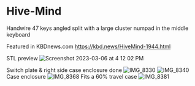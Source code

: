 # Hive-Mind
Handwire 47 keys angled split with a large cluster numpad in the middle keyboard

Featured in KBDnews.com https://kbd.news/HiveMind-1944.html

STL preview
![Screenshot 2023-03-06 at 4 12 02 PM](https://user-images.githubusercontent.com/118025702/224139596-838eccb0-950e-4fd8-b52b-aaa2e7f21c73.png)

Switch plate & right side case enclosure done
![IMG_8330](https://user-images.githubusercontent.com/118025702/226233865-58017edd-0bfd-42f3-aada-64f2c81bef22.JPG)
![IMG_8340](https://user-images.githubusercontent.com/118025702/226233953-1a41b210-dcd2-4b1c-ba97-c64575b2e53b.JPG)
Case enclosure
![IMG_8368](https://user-images.githubusercontent.com/118025702/227585377-10b9ad77-2625-481a-a5ed-c0508377502e.JPG)
Fits a 60% travel case
![IMG_8381](https://user-images.githubusercontent.com/118025702/227634257-849d8b48-b8ef-4424-8bb4-8978b87dd6f6.JPG)
